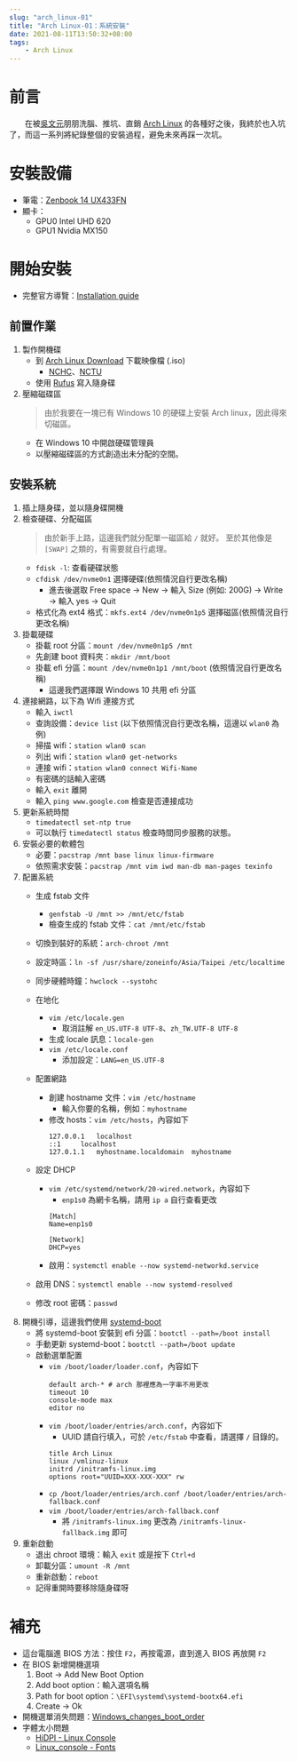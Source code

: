 ```yaml
---
slug: "arch_linux-01"
title: "Arch Linux-01：系統安裝"
date: 2021-08-11T13:50:32+08:00
tags:
    - Arch Linux
---
```

# 前言
&emsp;&emsp;在被[吳文元](https://github.com/jw910731/)朋朋洗腦、推坑、直銷 [Arch Linux](https://archlinux.org/) 的各種好之後，我終於也入坑了，而這一系列將紀錄整個的安裝過程，避免未來再踩一次坑。

# 安裝設備
- 筆電：[Zenbook 14 UX433FN](https://www.asus.com/tw/Commercial-Laptops/ASUS-ZenBook-14-UX433FN/)
- 顯卡：
    - GPU0 Intel UHD 620
    - GPU1 Nvidia MX150

# 開始安裝
- 完整官方導覽：[Installation guide](https://wiki.archlinux.org/title/Installation_guide)

## 前置作業
1. 製作開機碟
    - 到 [Arch Linux Download](https://archlinux.org/download/) 下載映像檔 (.iso)
        - [NCHC](https://free.nchc.org.tw/arch/iso/)、[NCTU](http://archlinux.cs.nctu.edu.tw/iso/)
    - 使用 [Rufus](https://rufus.ie/zh_TW/) 寫入隨身碟
2. 壓縮磁碟區
    > 由於我要在一塊已有 Windows 10 的硬碟上安裝 Arch linux，因此得來切磁區。
    - 在 Windows 10 中開啟硬碟管理員
    - 以壓縮磁碟區的方式創造出未分配的空間。

## 安裝系統
1. 插上隨身碟，並以隨身碟開機
2. 檢查硬碟、分配磁區
    > 由於新手上路，這邊我們就分配單一磁區給 `/` 就好。
    > 至於其他像是 `[SWAP]` 之類的，有需要就自行處理。
    - `fdisk -l`: 查看硬碟狀態
    - `cfdisk /dev/nvme0n1` 選擇硬碟(依照情況自行更改名稱)
        - 進去後選取 Free space -> New -> 輸入 Size (例如: 200G) -> Write -> 輸入 yes -> Quit
    - 格式化為 ext4 格式：`mkfs.ext4 /dev/nvme0n1p5` 選擇磁區(依照情況自行更改名稱)
3. 掛載硬碟
    - 掛載 root 分區：`mount /dev/nvme0n1p5 /mnt`
    - 先創建 boot 資料夾：`mkdir /mnt/boot`
    - 掛載 efi 分區：`mount /dev/nvme0n1p1 /mnt/boot` (依照情況自行更改名稱)
        - 這邊我們選擇跟 Windows 10 共用 efi 分區
4. 連接網路，以下為 Wifi 連接方式
    - 輸入 `iwctl`
    - 查詢設備：`device list` (以下依照情況自行更改名稱，這邊以 `wlan0` 為例)
    - 掃描 wifi：`station wlan0 scan` 
    - 列出 wifi：`station wlan0 get-networks`
    - 連接 wifi：`station wlan0 connect Wifi-Name`
    - 有密碼的話輸入密碼
    - 輸入 `exit` 離開
    - 輸入 `ping www.google.com` 檢查是否連接成功
5. 更新系統時間
    - `timedatectl set-ntp true`
    - 可以執行 `timedatectl status` 檢查時間同步服務的狀態。
6. 安裝必要的軟體包
    - 必要：`pacstrap /mnt base linux linux-firmware`
    - 依照需求安裝：`pacstrap /mnt vim iwd man-db man-pages texinfo`
7. 配置系統
    - 生成 fstab 文件
        - `genfstab -U /mnt >> /mnt/etc/fstab`
        - 檢查生成的 fstab 文件：`cat /mnt/etc/fstab`
    - 切換到裝好的系統：`arch-chroot /mnt`
    - 設定時區：`ln -sf /usr/share/zoneinfo/Asia/Taipei /etc/localtime`
    - 同步硬體時鐘：`hwclock --systohc`
    - 在地化
        - `vim /etc/locale.gen`
            - 取消註解 `en_US.UTF-8 UTF-8`、`zh_TW.UTF-8 UTF-8`
        - 生成 locale 訊息：`locale-gen`
        - `vim /etc/locale.conf`
            - 添加設定：`LANG=en_US.UTF-8`
    - 配置網路
        - 創建 hostname 文件：`vim /etc/hostname`
            - 輸入你要的名稱，例如：`myhostname`
        - 修改 hosts：`vim /etc/hosts`，內容如下
            ```
            127.0.0.1	localhost
            ::1		localhost
            127.0.1.1	myhostname.localdomain	myhostname
            ```
    - 設定 DHCP
        - `vim /etc/systemd/network/20-wired.network`，內容如下
            - `enp1s0` 為網卡名稱，請用 `ip a` 自行查看更改
            ```
            [Match]
            Name=enp1s0

            [Network]
            DHCP=yes
            ```
        - 啟用：`systemctl enable --now systemd-networkd.service`
    - 啟用 DNS：`systemctl enable --now systemd-resolved`

    - 修改 root 密碼：`passwd`
8. 開機引導，這邊我們使用 [systemd-boot](https://wiki.archlinux.org/title/systemd-boot)
    - 將 systemd-boot 安裝到 efi 分區：`bootctl --path=/boot install`
    - 手動更新 systemd-boot：`bootctl --path=/boot update`
    - 啟動選單配置
        - `vim /boot/loader/loader.conf`，內容如下
            ```
            default arch-* # arch 那裡應為一字串不用更改
            timeout 10
            console-mode max
            editor no
            ```
        - `vim /boot/loader/entries/arch.conf`，內容如下
            - UUID 請自行填入，可於 `/etc/fstab` 中查看，請選擇 `/` 目錄的。
            ```
            title Arch Linux
            linux /vmlinuz-linux
            initrd /initramfs-linux.img
            options root="UUID=XXX-XXX-XXX" rw
            ```
        - `cp /boot/loader/entries/arch.conf /boot/loader/entries/arch-fallback.conf`
        - `vim /boot/loader/entries/arch-fallback.conf`
            - 將 `/initramfs-linux.img` 更改為 `/initramfs-linux-fallback.img` 即可
9. 重新啟動
    - 退出 chroot 環境：輸入 `exit` 或是按下 `Ctrl+d`
    - 卸載分區：`umount -R /mnt`
    - 重新啟動：`reboot`
    - 記得重開時要移除隨身碟呀

# 補充
- 這台電腦進 BIOS 方法：按住 `F2`，再按電源，直到進入 BIOS 再放開 `F2`
-  在 BIOS 新增開機選項
    1. Boot -> Add New Boot Option
    2. Add boot option：輸入選項名稱
    3. Path for boot option：`\EFI\systemd\systemd-bootx64.efi`
    4. Create -> Ok
- 開機選單消失問題：[Windows_changes_boot_order](https://wiki.archlinux.org/title/Unified_Extensible_Firmware_Interface#Windows_changes_boot_order)
- 字體太小問題
    - [HiDPI - Linux Console](https://wiki.archlinux.org/title/HiDPI#Linux_console)
    - [Linux_console - Fonts](https://wiki.archlinux.org/title/Linux_console#Fonts)